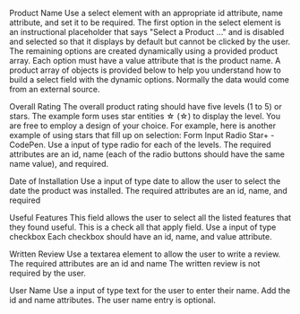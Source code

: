 Product Name
Use a select element with an appropriate id attribute, name attribute, and set it to be required.
The first option in the select element is an instructional placeholder that says "Select a Product ..." and is disabled and selected so that it displays by default but cannot be clicked by the user.
The remaining options are created dynamically using a provided product array.
Each option must have a value attribute that is the product name.
A product array of objects is provided below to help you understand how to build a select field with the dynamic options. Normally the data would come from an external source.

Overall Rating
The overall product rating should have five levels (1 to 5) or stars.
The example form uses star entities ☆ (&star;) to display the level. You are free to employ a design of your choice. For example, here is another example of using stars that fill up on selection: Form Input Radio Star+ - CodePen.
Use a input of type radio for each of the levels.
The required attributes are an id, name (each of the radio buttons should have the same name value), and required.


Date of Installation
Use a input of type date to allow the user to select the date the product was installed.
The required attributes are an id, name, and required

Useful Features
This field allows the user to select all the listed features that they found useful.
This is a check all that apply field.
Use a input of type checkbox
Each checkbox should have an id, name, and value attribute.

Written Review
Use a textarea element to allow the user to write a review.
The required attributes are an id and name
The written review is not required by the user.

User Name
Use a input of type text for the user to enter their name.
Add the id and name attributes.
The user name entry is optional.
